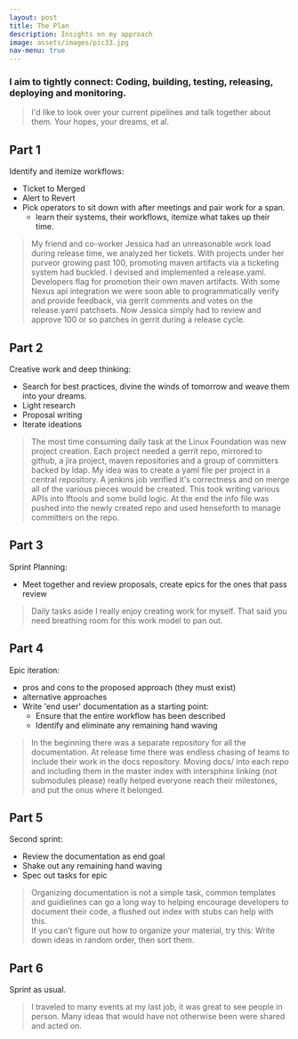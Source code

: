 ```yaml
---
layout: post
title: The Plan
description: Insights on my approach
image: assets/images/pic33.jpg
nav-menu: true
---
```



### I aim to tightly connect: Coding, building, testing, releasing, deploying and monitoring.

> I'd like to look over your current pipelines and talk together about them. Your hopes, your dreams, et al.

Part 1
------

Identify and itemize workflows:
* Ticket to Merged
* Alert to Revert
* Pick operators to sit down with after meetings and pair work for a span.
  * learn their systems, their workflows, itemize what takes up their time.

>My friend and co-worker Jessica had an unreasonable work load during release time, we analyzed her tickets.
With projects under her purveor growing past 100, promoting maven artifacts via a ticketing system had buckled.
I devised and implemented a release.yaml. Developers flag for promotion their own maven artifacts.
With some Nexus api integration we were soon able to programmatically verify and provide feedback, via gerrit comments and votes on the release.yaml patchsets.
Now Jessica simply had to review and approve 100 or so patches in gerrit during a release cycle.


Part 2
------

Creative work and deep thinking:
* Search for best practices, divine the winds of tomorrow and weave them into your dreams.
* Light research
* Proposal writing
* Iterate ideations

>The most time consuming daily task at the Linux Foundation was new project creation.
Each project needed a gerrit repo, mirrored to github, a jira project, maven repositories
and a group of committers backed by ldap. My idea was to create a yaml file per project in a central repository.
A jenkins job verified it's correctness and on merge all of the various pieces would be created.
This took writing various APIs into lftools and some build logic. At the end the info file was pushed into the newly created repo
and used henseforth to manage committers on the repo.


Part 3
------

Sprint Planning:

* Meet together and review proposals, create epics for the ones that pass review

> Daily tasks aside I really enjoy creating work for myself.
That said you need breathing room for this work model to pan out.

Part 4
------

Epic iteration:

* pros and cons to the proposed approach (they must exist)
* alternative approaches
* Write 'end user' documentation as a starting point:
  * Ensure that the entire workflow has been described
  * Identify and eliminate any remaining hand waving

>In the beginning there was a separate repository for all the documentation.
At release time there was endless chasing of teams to include their work in the docs repository.
Moving docs/ into each repo and including them in the master index with intersphinx linking (not submodules please)
really helped everyone reach their milestones, and put the onus where it belonged.

Part 5
------

Second sprint:

* Review the documentation as end goal
* Shake out any remaining hand waving
* Spec out tasks for epic

>Organizing documentation is not a simple task, common templates and guidielines can go a long way to helping encourage
developers to document their code, a flushed out index with stubs can help with this.\
If you can’t figure out how to organize your material, try this: Write down ideas in random order, then sort them.

Part 6
------

Sprint as usual.

>I traveled to many events at my last job, it was great to see people in person.
Many ideas that would have not otherwise been were shared and acted on.


